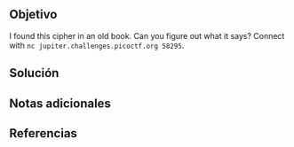 ## Objetivo
I found this cipher in an old book. Can you figure out what it says? Connect with `nc jupiter.challenges.picoctf.org 58295`.

## Solución

## Notas adicionales

## Referencias

